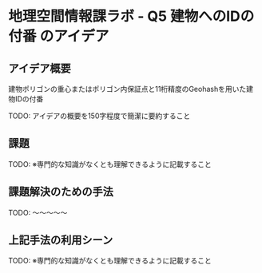# 地理空間情報課ラボ - Q5 建物へのIDの付番 のアイデア

## アイデア概要
建物ポリゴンの重心またはポリゴン内保証点と11桁精度のGeohashを用いた建物IDの付番

TODO: アイデアの概要を150字程度で簡潔に要約すること

## 課題

TODO: ※専門的な知識がなくとも理解できるように記載すること

## 課題解決のための手法

TODO: 〜〜〜〜〜

## 上記手法の利用シーン

TODO: ※専門的な知識がなくとも理解できるように記載すること
